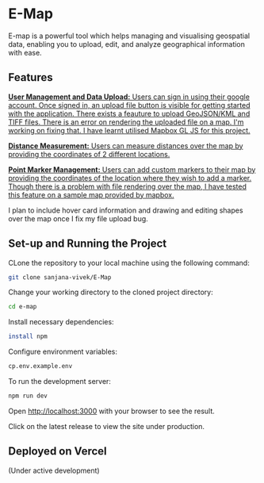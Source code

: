 # E-Map
E-map is a powerful tool which helps managing and visualising geospatial data, enabling you to upload, edit, and analyze geographical information with ease.  

## Features
<ins>**User Management and Data Upload:**
Users can sign in using their google account. Once signed in, an upload file button is visible for getting started with the application.
There exists a feauture to upload GeoJSON/KML and TIFF files. 
There is an error on rendering the uploaded file on a map. I'm working on fixing that. 
I have learnt utilised Mapbox GL JS for this project.

<ins>**Distance Measurement:**
Users can measure distances over the map by providing the coordinates of 2 different locations. 

<ins>**Point Marker Management:**
Users can add custom markers to their map by providing the coordinates of the location where they wish to add a marker.
Though there is a problem with file rendering over the map, I have tested this feature on a sample map provided by mapbox.

I plan to include hover card information and drawing and editing shapes over the map once I fix my file upload bug.

## Set-up and Running the Project

CLone the repository to your local machine using the following command:

```bash
git clone sanjana-vivek/E-Map
```

Change your working directory to the cloned project directory: 

```bash
cd e-map
```

Install necessary dependencies: 

```bash
install npm
```

Configure environment variables:

```bash
cp.env.example.env
```

To run the development server:

```bash
npm run dev
```

Open [http://localhost:3000](http://localhost:3000) with your browser to see the result. 

Click on the latest release to view the site under production. 


## Deployed on Vercel

(Under active development)
